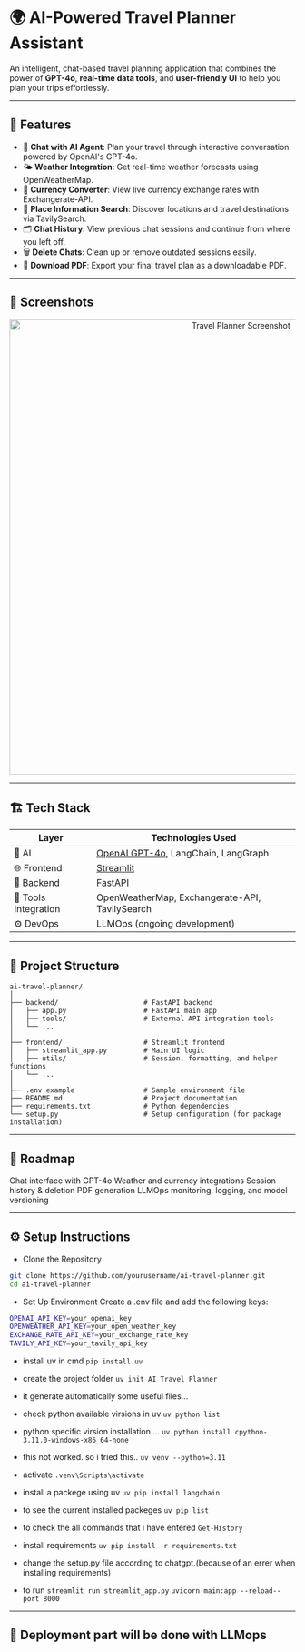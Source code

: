 # 🌍 AI-Powered Travel Planner Assistant

An intelligent, chat-based travel planning application that combines the power of **GPT-4o**, **real-time data tools**, and **user-friendly UI** to help you plan your trips effortlessly.

---

## 🧠 Features

- 💬 **Chat with AI Agent**: Plan your travel through interactive conversation powered by OpenAI's GPT-4o.
- 🌤️ **Weather Integration**: Get real-time weather forecasts using OpenWeatherMap.
- 💱 **Currency Converter**: View live currency exchange rates with Exchangerate-API.
- 📍 **Place Information Search**: Discover locations and travel destinations via TavilySearch.
- 🗂️ **Chat History**: View previous chat sessions and continue from where you left off.
- 🗑️ **Delete Chats**: Clean up or remove outdated sessions easily.
- 📄 **Download PDF**: Export your final travel plan as a downloadable PDF.

---

## 📸 Screenshots
<p align="center"> <img width="800" alt="Travel Planner Screenshot" src="https://github.com/user-attachments/assets/e2b81f74-3568-4ef7-a603-b86d76838459" /> </p>

---

## 🏗️ Tech Stack

| Layer | Technologies Used |
|-------|-------------------|
| 🧠 AI | [OpenAI GPT-4o](https://platform.openai.com/docs/models/gpt-4o), LangChain, LangGraph |
| 🌐 Frontend | [Streamlit](https://streamlit.io/) |
| 🔧 Backend | [FastAPI](https://fastapi.tiangolo.com/) |
| 🔌 Tools Integration | OpenWeatherMap, Exchangerate-API, TavilySearch |
| ⚙️ DevOps | LLMOps (ongoing development) |

---


## 📁 Project Structure

```
ai-travel-planner/
│                                                                                 
├── backend/                     # FastAPI backend
│   ├── app.py                   # FastAPI main app
│   ├── tools/                   # External API integration tools
│   └── ...
│
├── frontend/                    # Streamlit frontend
│   ├── streamlit_app.py         # Main UI logic
│   ├── utils/                   # Session, formatting, and helper functions
│   └── ...
│
├── .env.example                 # Sample environment file
├── README.md                    # Project documentation
├── requirements.txt             # Python dependencies
└── setup.py                     # Setup configuration (for package installation)
```
---

## 📌 Roadmap

 Chat interface with GPT-4o
 Weather and currency integrations
 Session history & deletion
 PDF generation
 LLMOps monitoring, logging, and model versioning

---


## ⚙️ Setup Instructions

- Clone the Repository
```bash
git clone https://github.com/yourusername/ai-travel-planner.git
cd ai-travel-planner
```

- Set Up Environment
Create a .env file and add the following keys:
```bash
OPENAI_API_KEY=your_openai_key
OPENWEATHER_API_KEY=your_open_weather_key
EXCHANGE_RATE_API_KEY=your_exchange_rate_key
TAVILY_API_KEY=your_tavily_api_key
```
- install uv in cmd
```pip install uv```

- create the project folder
```uv init AI_Travel_Planner```
- it generate automatically some useful files...

- check python available virsions in uv
```uv python list```

- python specific virsion installation ... 
```uv python install cpython-3.11.0-windows-x86_64-none```  
- this not worked. so i tried this..
```uv venv --python=3.11```

- activate 
```.venv\Scripts\activate```

- install  a packege using uv
```uv pip install langchain```

- to see the current installed packeges
```uv pip list```

- to check the all commands that i have entered
```Get-History```

- install requirements
```uv pip install -r requirements.txt```

- change the setup.py file according to chatgpt.(because of an errer when installing requirements)

- to run
```streamlit run streamlit_app.py```
```uvicorn main:app --reload--port 8000 ```

---

## 🙌 Deployment part will be done with LLMops



